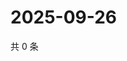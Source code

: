 # 2025-09-26

共 0 条

<!-- BEGIN ZHIHUVIDEO -->
<!-- 最后更新时间 Fri Sep 26 2025 12:13:24 GMT+0800 (China Standard Time) -->

<!-- END ZHIHUVIDEO -->
